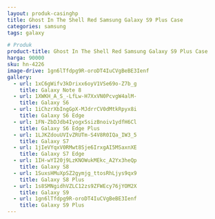 ```yaml
---
layout: produk-casinghp
title: Ghost In The Shell Red Samsung Galaxy S9 Plus Case
categories: samsung
tags: galaxy

# Produk
product-title: Ghost In The Shell Red Samsung Galaxy S9 Plus Case
harga: 90000
sku: hn-4226
image-drive: 1gn6lTfdpg9R-oroDT4IuCVgBeBE3Ienf
gallery:
  - url: 1xC6gWifv3kDrixx6oyV1VSe69o-Z7b_g
    title: Galaxy Note 8
  - url: 1XWKH_A_S_-LfLw-H7XxVN0PcvgW4alM-
    title: Galaxy S6
  - url: 1iChzrXbIngGpX-MJdrrCV0dMtkRpyx8i
    title: Galaxy S6 Edge
  - url: 1FN-ZbDJdb4IyogxSsizBnoiv1ydfH6Cl
    title: Galaxy S6 Edge Plus
  - url: 1LJKZdouUVIvZRUTm-S4V8R0IQa_IW3_5
    title: Galaxy S7
  - url: 1jIeVYqxV0RMwt8Sje6IrxgAI5MSaxnXE
    title: Galaxy S7 Edge
  - url: 1IH-wYI20j9LzKNOWukMEkc_A2Yx3heQp
    title: Galaxy S8
  - url: 1SuxsHMuXpSZ2gymjg_ttosRhLjys9qx9
    title: Galaxy S8 Plus
  - url: 1s8SMNgidhVZLC12zs9ZFWEcy76jYOM2X
    title: Galaxy S9
  - url: 1gn6lTfdpg9R-oroDT4IuCVgBeBE3Ienf
    title: Galaxy S9 Plus
---
```

